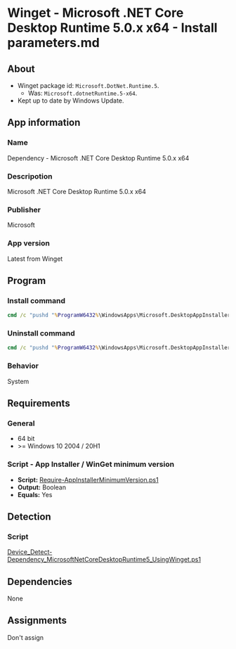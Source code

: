 # Winget - Microsoft .NET Core Desktop Runtime 5.0.x x64 - Install parameters.md

## About

* Winget package id: `Microsoft.DotNet.Runtime.5`.
  * Was: `Microsoft.dotnetRuntime.5-x64`.
* Kept up to date by Windows Update.

## App information

### Name

Dependency - Microsoft .NET Core Desktop Runtime 5.0.x x64

### Descripotion

Microsoft .NET Core Desktop Runtime 5.0.x x64

### Publisher

Microsoft

### App version

Latest from Winget

## Program

### Install command

```bat
cmd /c "pushd "%ProgramW6432%\WindowsApps\Microsoft.DesktopAppInstaller_*_x64__8wekyb3d8bbwe" && winget.exe install --exact --id Microsoft.DotNet.Runtime.5 --silent --source winget --accept-package-agreements --accept-source-agreements"
```

### Uninstall command

```bat
cmd /c "pushd "%ProgramW6432%\WindowsApps\Microsoft.DesktopAppInstaller_*_x64__8wekyb3d8bbwe" && winget.exe uninstall --exact --id Microsoft.DotNet.Runtime.5 --silent --source winget --accept-source-agreements"
```

### Behavior

System

## Requirements

### General

* 64 bit
* \>= Windows 10 2004 / 20H1

### Script - App Installer / WinGet minimum version

* **Script:** [Require-AppInstallerMinimumVersion.ps1](./../../Common/Require-AppInstallerMinimumVersion.ps1)
* **Output:** Boolean
* **Equals:** Yes

## Detection

### Script

[Device_Detect-Dependency_MicrosoftNetCoreDesktopRuntime5_UsingWinget.ps1](./Device_Detect-Dependency_MicrosoftNetCoreDesktopRuntime5_UsingWinget.ps1)

## Dependencies

None

## Assignments

Don't assign
